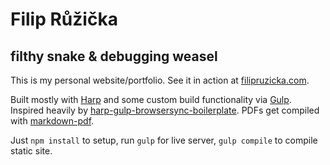 # Filip Růžička
## filthy snake & debugging weasel

This is my personal website/portfolio. See it in action at [filipruzicka.com](https://filipruzicka.com).

Built mostly with [Harp](https://github.com/sintaxi/harp) and some custom build functionality via [Gulp](https://github.com/gulpjs/gulp). Inspired heavily by [harp-gulp-browsersync-boilerplate](https://github.com/superhighfives/harp-gulp-browsersync-boilerplate). PDFs get compiled with [markdown-pdf](https://github.com/alanshaw/markdown-pdf).

Just `npm install` to setup, run `gulp` for live server, `gulp compile` to compile static site.
